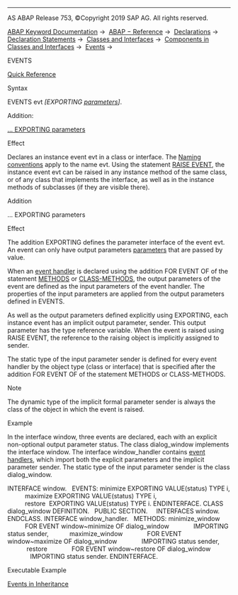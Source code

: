   

* * *

AS ABAP Release 753, ©Copyright 2019 SAP AG. All rights reserved.

[ABAP Keyword Documentation](javascript:call_link\('abenabap.htm'\)) →  [ABAP − Reference](javascript:call_link\('abenabap_reference.htm'\)) →  [Declarations](javascript:call_link\('abendeclarations.htm'\)) →  [Declaration Statements](javascript:call_link\('abenabap_declarations.htm'\)) →  [Classes and Interfaces](javascript:call_link\('abenclasses_and_interfaces.htm'\)) →  [Components in Classes and Interfaces](javascript:call_link\('abenclass_ifac_components.htm'\)) →  [Events](javascript:call_link\('abenevents.htm'\)) → 

EVENTS

[Quick Reference](javascript:call_link\('abapevents_shortref.htm'\))

Syntax

EVENTS evt *\[*EXPORTING [parameters](javascript:call_link\('abapevents_parameters.htm'\))*\]*.

Addition:

[... EXPORTING parameters](#!ABAP_ONE_ADD@1@)

Effect

Declares an instance event evt in a class or interface. The [Naming conventions](javascript:call_link\('abennaming_conventions.htm'\)) apply to the name evt. Using the statement [RAISE EVENT](javascript:call_link\('abapraise_event.htm'\)), the instance event evt can be raised in any instance method of the same class, or of any class that implements the interface, as well as in the instance methods of subclasses (if they are visible there).

Addition

... EXPORTING parameters

Effect

The addition EXPORTING defines the parameter interface of the event evt. An event can only have output parameters [parameters](javascript:call_link\('abapevents_parameters.htm'\)) that are passed by value.

When an [event handler](javascript:call_link\('abenevent_handler_glosry.htm'\) "Glossary Entry") is declared using the addition FOR EVENT OF of the statement [METHODS](javascript:call_link\('abapmethods_event_handler.htm'\)) or [CLASS-METHODS](javascript:call_link\('abapclass-methods_event_handler.htm'\)), the output parameters of the event are defined as the input parameters of the event handler. The properties of the input parameters are applied from the output parameters defined in EVENTS.

As well as the output parameters defined explicitly using EXPORTING, each instance event has an implicit output parameter, sender. This output parameter has the type reference variable. When the event is raised using RAISE EVENT, the reference to the raising object is implicitly assigned to sender.

The static type of the input parameter sender is defined for every event handler by the object type (class or interface) that is specified after the addition FOR EVENT OF of the statement METHODS or CLASS-METHODS.

Note

The dynamic type of the implicit formal parameter sender is always the class of the object in which the event is raised.

Example

In the interface window, three events are declared, each with an explicit non-optional output parameter status. The class dialog\_window implements the interface window. The interface window\_handler contains [event handlers](javascript:call_link\('abenevent_handler_glosry.htm'\) "Glossary Entry"), which import both the explicit parameters and the implicit parameter sender. The static type of the input parameter sender is the class dialog\_window.

INTERFACE window.
  EVENTS: minimize EXPORTING VALUE(status) TYPE i,
          maximize EXPORTING VALUE(status) TYPE i,
          restore  EXPORTING VALUE(status) TYPE i.
ENDINTERFACE.
CLASS dialog\_window DEFINITION.
  PUBLIC SECTION.
    INTERFACES window.
ENDCLASS.
INTERFACE window\_handler.
  METHODS: minimize\_window
             FOR EVENT window~minimize OF dialog\_window
             IMPORTING status sender,
           maximize\_window
             FOR EVENT window~maximize OF dialog\_window
             IMPORTING status sender,
           restore
             FOR EVENT window~restore OF dialog\_window
             IMPORTING status sender.
ENDINTERFACE.

Executable Example

[Events in Inheritance](javascript:call_link\('abenevent_inheritance_abexa.htm'\))
